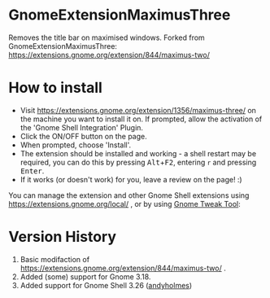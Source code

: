 GnomeExtensionMaximusThree
========================

Removes the title bar on maximised windows.
Forked from GnomeExtensionMaximusThree: https://extensions.gnome.org/extension/844/maximus-two/


How to install
==============
 - Visit https://extensions.gnome.org/extension/1356/maximus-three/ on the machine you want to install it on. If prompted, allow the activation of the 'Gnome Shell Integration' Plugin.
 - Click the ON/OFF button on the page.
 - When prompted, choose 'Install'.
 - The extension should be installed and working - a shell restart may be required, you can do this by pressing <kbd>Alt</kbd>+<kbd>F2</kbd>, entering `r` and pressing <kbd>Enter</kbd>.
 - If it works (or doesn't work) for you, leave a review on the page! :)
 
You can manage the extension and other Gnome Shell extensions using https://extensions.gnome.org/local/ , or by using [Gnome Tweak Tool](https://wiki.gnome.org/action/show/Apps/GnomeTweakTool):


Version History
===============

1. Basic modifaction of https://extensions.gnome.org/extension/844/maximus-two/ .
2. Added (some) support for Gnome 3.18.
3. Added support for Gnome Shell 3.26 ([andyholmes](https://github.com/andyholmes))
